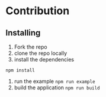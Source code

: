 # Contribution

## Installing

1. Fork the repo
1. clone the repo locally
1. install the dependencies

```shell
npm install
```

1. run the example `npm run example`
1. build the application `npm run build`
